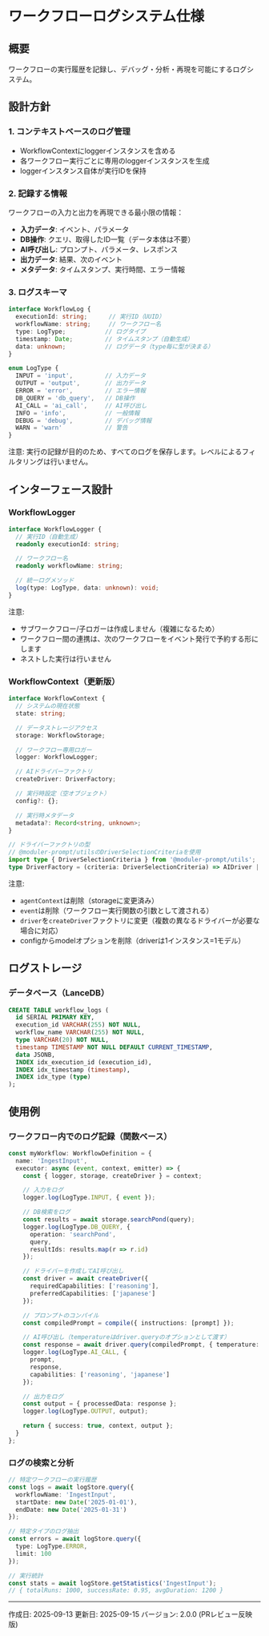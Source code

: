 # ワークフローログシステム仕様

## 概要

ワークフローの実行履歴を記録し、デバッグ・分析・再現を可能にするログシステム。

## 設計方針

### 1. コンテキストベースのログ管理
- WorkflowContextにloggerインスタンスを含める
- 各ワークフロー実行ごとに専用のloggerインスタンスを生成
- loggerインスタンス自体が実行IDを保持

### 2. 記録する情報
ワークフローの入力と出力を再現できる最小限の情報：
- **入力データ**: イベント、パラメータ
- **DB操作**: クエリ、取得したID一覧（データ本体は不要）
- **AI呼び出し**: プロンプト、パラメータ、レスポンス
- **出力データ**: 結果、次のイベント
- **メタデータ**: タイムスタンプ、実行時間、エラー情報

### 3. ログスキーマ
```typescript
interface WorkflowLog {
  executionId: string;      // 実行ID（UUID）
  workflowName: string;     // ワークフロー名
  type: LogType;           // ログタイプ
  timestamp: Date;         // タイムスタンプ（自動生成）
  data: unknown;           // ログデータ（type毎に型が決まる）
}

enum LogType {
  INPUT = 'input',         // 入力データ
  OUTPUT = 'output',       // 出力データ
  ERROR = 'error',         // エラー情報
  DB_QUERY = 'db_query',   // DB操作
  AI_CALL = 'ai_call',     // AI呼び出し
  INFO = 'info',           // 一般情報
  DEBUG = 'debug',         // デバッグ情報
  WARN = 'warn'            // 警告
}
```

注意: 実行の記録が目的のため、すべてのログを保存します。レベルによるフィルタリングは行いません。

## インターフェース設計

### WorkflowLogger
```typescript
interface WorkflowLogger {
  // 実行ID（自動生成）
  readonly executionId: string;

  // ワークフロー名
  readonly workflowName: string;

  // 統一ログメソッド
  log(type: LogType, data: unknown): void;
}
```

注意:
- サブワークフロー/子ロガーは作成しません（複雑になるため）
- ワークフロー間の連携は、次のワークフローをイベント発行で予約する形にします
- ネストした実行は行いません

### WorkflowContext（更新版）
```typescript
interface WorkflowContext {
  // システムの現在状態
  state: string;

  // データストレージアクセス
  storage: WorkflowStorage;

  // ワークフロー専用ロガー
  logger: WorkflowLogger;

  // AIドライバーファクトリ
  createDriver: DriverFactory;

  // 実行時設定（空オブジェクト）
  config?: {};

  // 実行時メタデータ
  metadata?: Record<string, unknown>;
}

// ドライバーファクトリの型
// @moduler-prompt/utilsのDriverSelectionCriteriaを使用
import type { DriverSelectionCriteria } from '@moduler-prompt/utils';
type DriverFactory = (criteria: DriverSelectionCriteria) => AIDriver | Promise<AIDriver>;
```

注意:
- `agentContext`は削除（storageに変更済み）
- `event`は削除（ワークフロー実行関数の引数として渡される）
- `driver`を`createDriver`ファクトリに変更（複数の異なるドライバーが必要な場合に対応）
- configからmodelオプションを削除（driverは1インスタンス=1モデル）

## ログストレージ

### データベース（LanceDB）
```sql
CREATE TABLE workflow_logs (
  id SERIAL PRIMARY KEY,
  execution_id VARCHAR(255) NOT NULL,
  workflow_name VARCHAR(255) NOT NULL,
  type VARCHAR(20) NOT NULL,
  timestamp TIMESTAMP NOT NULL DEFAULT CURRENT_TIMESTAMP,
  data JSONB,
  INDEX idx_execution_id (execution_id),
  INDEX idx_timestamp (timestamp),
  INDEX idx_type (type)
);
```

## 使用例

### ワークフロー内でのログ記録（関数ベース）
```typescript
const myWorkflow: WorkflowDefinition = {
  name: 'IngestInput',
  executor: async (event, context, emitter) => {
    const { logger, storage, createDriver } = context;

    // 入力をログ
    logger.log(LogType.INPUT, { event });

    // DB検索をログ
    const results = await storage.searchPond(query);
    logger.log(LogType.DB_QUERY, {
      operation: 'searchPond',
      query,
      resultIds: results.map(r => r.id)
    });

    // ドライバーを作成してAI呼び出し
    const driver = await createDriver({
      requiredCapabilities: ['reasoning'],
      preferredCapabilities: ['japanese']
    });

    // プロンプトのコンパイル
    const compiledPrompt = compile({ instructions: [prompt] });

    // AI呼び出し（temperatureはdriver.queryのオプションとして渡す）
    const response = await driver.query(compiledPrompt, { temperature: 0.3 });
    logger.log(LogType.AI_CALL, {
      prompt,
      response,
      capabilities: ['reasoning', 'japanese']
    });

    // 出力をログ
    const output = { processedData: response };
    logger.log(LogType.OUTPUT, output);

    return { success: true, context, output };
  }
};
```

### ログの検索と分析
```typescript
// 特定ワークフローの実行履歴
const logs = await logStore.query({
  workflowName: 'IngestInput',
  startDate: new Date('2025-01-01'),
  endDate: new Date('2025-01-31')
});

// 特定タイプのログ抽出
const errors = await logStore.query({
  type: LogType.ERROR,
  limit: 100
});

// 実行統計
const stats = await logStore.getStatistics('IngestInput');
// { totalRuns: 1000, successRate: 0.95, avgDuration: 1200 }
```

---

作成日: 2025-09-13
更新日: 2025-09-15
バージョン: 2.0.0 (PRレビュー反映版)